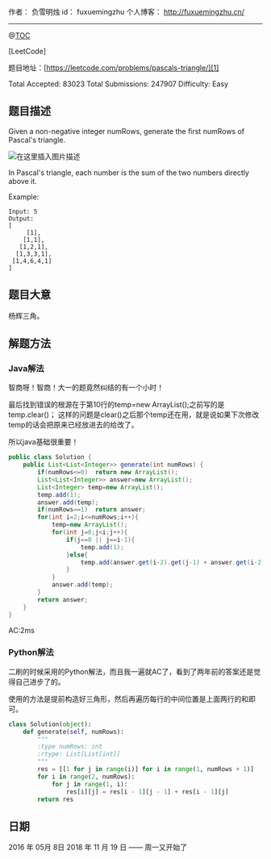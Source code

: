 作者： 负雪明烛
id：	fuxuemingzhu
个人博客：	http://fuxuemingzhu.cn/

---
@[TOC](目录)

[LeetCode]

题目地址：[https://leetcode.com/problems/pascals-triangle/][1]

Total Accepted: 83023 Total Submissions: 247907 Difficulty: Easy


## 题目描述

Given a non-negative integer numRows, generate the first numRows of Pascal's triangle.

![在这里插入图片描述](https://upload.wikimedia.org/wikipedia/commons/0/0d/PascalTriangleAnimated2.gif)

In Pascal's triangle, each number is the sum of the two numbers directly above it.

Example:

	Input: 5
	Output:
	[
	     [1],
	    [1,1],
	   [1,2,1],
	  [1,3,3,1],
	 [1,4,6,4,1]
	]


## 题目大意

杨辉三角。

## 解题方法

### Java解法

智商呀！智商！大一的题竟然纠结的有一个小时！

最后找到错误的根源在于第10行的temp=new ArrayList();之前写的是temp.clear()；
这样的问题是clear()之后那个temp还在用，就是说如果下次修改temp的话会把原来已经放进去的给改了。

所以java基础很重要！

```java
public class Solution {
    public List<List<Integer>> generate(int numRows) {
        if(numRows<=0)  return new ArrayList();
		List<List<Integer>> answer=new ArrayList();
		List<Integer> temp=new ArrayList();
		temp.add(1);
		answer.add(temp);
		if(numRows==1)  return answer;
		for(int i=2;i<=numRows;i++){
			temp=new ArrayList();
			for(int j=0;j<i;j++){
				if(j==0 || j==i-1){
					temp.add(1);
				}else{
					temp.add(answer.get(i-2).get(j-1) + answer.get(i-2).get(j));
				}
			}
			answer.add(temp);
		}
		return answer;
    }
}
```
AC:2ms


### Python解法

二刷的时候采用的Python解法，而且我一遍就AC了，看到了两年前的答案还是觉得自己进步了的。

使用的方法是提前构造好三角形，然后再遍历每行的中间位置是上面两行的和即可。

```python
class Solution(object):
    def generate(self, numRows):
        """
        :type numRows: int
        :rtype: List[List[int]]
        """
        res = [[1 for j in range(i)] for i in range(1, numRows + 1)]
        for i in range(2, numRows):
            for j in range(1, i):
                res[i][j] = res[i - 1][j - 1] + res[i - 1][j]
        return res
```

## 日期

2016 年 05月 8日 
2018 年 11 月 19 日 —— 周一又开始了

  [1]: https://leetcode.com/problems/pascals-triangle/
